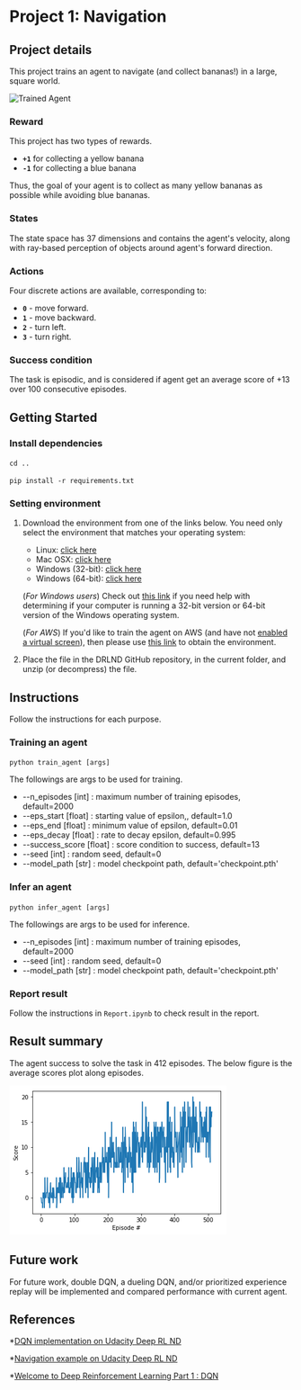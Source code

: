 [//]: # (Image References)

[image1]: https://user-images.githubusercontent.com/10624937/42135619-d90f2f28-7d12-11e8-8823-82b970a54d7e.gif "Trained Agent"

# Project 1: Navigation

## Project details

This project trains an agent to navigate (and collect bananas!) in a large, square world.  

![Trained Agent][image1]

### Reward

This project has two types of rewards.
- **`+1`** for collecting a yellow banana
- **`-1`** for collecting a blue banana

Thus, the goal of your agent is to collect as many yellow bananas as possible while avoiding blue bananas. 

### States

The state space has 37 dimensions and contains the agent's velocity, along with ray-based perception of objects around agent's forward direction. 

### Actions

Four discrete actions are available, corresponding to:
- **`0`** - move forward.
- **`1`** - move backward.
- **`2`** - turn left.
- **`3`** - turn right.

### Success condition
The task is episodic, and is considered if agent get an average score of +13 over 100 consecutive episodes.

## Getting Started

### Install dependencies
`cd ..`

`pip install -r requirements.txt`

### Setting environment

1. Download the environment from one of the links below.  You need only select the environment that matches your operating system:
    - Linux: [click here](https://s3-us-west-1.amazonaws.com/udacity-drlnd/P1/Banana/Banana_Linux.zip)
    - Mac OSX: [click here](https://s3-us-west-1.amazonaws.com/udacity-drlnd/P1/Banana/Banana.app.zip)
    - Windows (32-bit): [click here](https://s3-us-west-1.amazonaws.com/udacity-drlnd/P1/Banana/Banana_Windows_x86.zip)
    - Windows (64-bit): [click here](https://s3-us-west-1.amazonaws.com/udacity-drlnd/P1/Banana/Banana_Windows_x86_64.zip)
    
    (_For Windows users_) Check out [this link](https://support.microsoft.com/en-us/help/827218/how-to-determine-whether-a-computer-is-running-a-32-bit-version-or-64) if you need help with determining if your computer is running a 32-bit version or 64-bit version of the Windows operating system.

    (_For AWS_) If you'd like to train the agent on AWS (and have not [enabled a virtual screen](https://github.com/Unity-Technologies/ml-agents/blob/master/docs/Training-on-Amazon-Web-Service.md)), then please use [this link](https://s3-us-west-1.amazonaws.com/udacity-drlnd/P1/Banana/Banana_Linux_NoVis.zip) to obtain the environment.

2. Place the file in the DRLND GitHub repository, in the current folder, and unzip (or decompress) the file. 

## Instructions

Follow the instructions for each purpose.

### Training an agent

`python train_agent [args]`

The followings are args to be used for training.

* --n_episodes [int] : maximum number of training episodes, default=2000
* --eps_start [float] : starting value of epsilon,, default=1.0
* --eps_end [float] : minimum value of epsilon, default=0.01
* --eps_decay [float] : rate to decay epsilon, default=0.995
* --success_score [float] : score condition to success, default=13
* --seed [int] : random seed, default=0
* --model_path [str] : model checkpoint path, default='checkpoint.pth'

### Infer an agent

`python infer_agent [args]`

The followings are args to be used for inference.

* --n_episodes [int] : maximum number of training episodes, default=2000
* --seed [int] : random seed, default=0
* --model_path [str] : model checkpoint path, default='checkpoint.pth'

### Report result

Follow the instructions in `Report.ipynb` to check result in the report. 

## Result summary

The agent success to solve the task in 412 episodes. The below figure is the average scores plot along episodes.

![title](figures/plot_avg_scores.png)

## Future work

For future work, double DQN, a dueling DQN, and/or prioritized experience replay will be implemented and compared performance with current agent.
 
## References

*[DQN implementation on Udacity Deep RL ND](https://github.com/udacity/deep-reinforcement-learning/dqn)

*[Navigation example on Udacity Deep RL ND](https://github.com/udacity/deep-reinforcement-learning/tree/master/p1_navigation)

*[Welcome to Deep Reinforcement Learning Part 1 : DQN](https://towardsdatascience.com/welcome-to-deep-reinforcement-learning-part-1-dqn-c3cab4d41b6b)
